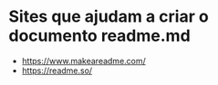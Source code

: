 # Sites que ajudam a criar o documento readme.md

*  https://www.makeareadme.com/
*  https://readme.so/ 
